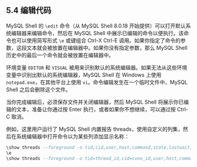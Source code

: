 ## 5.4 编辑代码

MySQL Shell 的 `\edit` 命令（从 MySQL Shell 8.0.18 开始提供）可以打开默认系统编辑器来编辑命令，然后在 MySQL Shell 中展示已编辑的命令以便执行。该命令也可以使用简写形式 `\e` 或键组合 Ctrl-X Ctrl-E 调用。如果你指定了命令的参数，这段文本就会被放置在编辑器中。如果你没有指定参数，那么 MySQL Shell 历史中的最后一个命令就会被放置在编辑器中。

环境变量 `EDITOR` 和 `VISUAL` 被用来识别默认的系统编辑器。如果无法从这些环境变量中识别出默认的系统编辑器，MySQL Shell 在 Windows 上使用 `notepad.exe`，在其他平台上使用 `vi`。命令编辑发生在一个临时文件中，MySQL Shell 之后会删除这个文件。

当你完成编辑后，必须保存文件并关闭编辑器，然后 MySQL Shell 将展示你已编辑的文本，准备让你通过按 Enter 执行，或者如果你不想继续，可以通过按 Ctrl-C 取消。

例如，这里用户运行了 MySQL Shell 内置报告 threads，使用自定义的列集，然后在系统编辑器中打开命令以为某些列添加显示名称：

```sql
\show threads --foreground -o tid,cid,user,host,command,state,lastwait,lastwaitl
\e
\show threads --foreground -o tid=thread_id,cid=conn_id,user,host,command,state,lastwait=last_wait_event,lastwaitl=wait_length